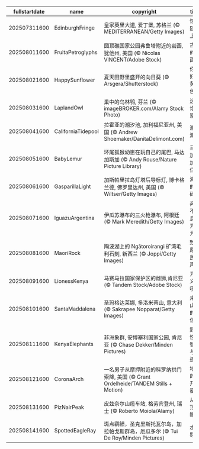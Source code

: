 |fullstartdate|name|copyright|title|image|
|--|--|--|--|--|
202507311600|EdinburghFringe|皇家英里大道, 爱丁堡, 苏格兰 (© MEDITERRANEAN/Getty Images)|惊喜随时上演|![](/zh-CN/2025/08/202507311600EdinburghFringe.jpg)|
202508011600|FruitaPetroglyphs|圆顶礁国家公园弗鲁塔附近的岩画, 犹他州, 美国 (© Nicolas VINCENT/Adobe Stock)|古老的岩画|![](/zh-CN/2025/08/202508011600FruitaPetroglyphs.jpg)|
202508021600|HappySunflower|夏天田野里盛开的向日葵 (© Arsgera/Shutterstock)|你好，黄色！|![](/zh-CN/2025/08/202508021600HappySunflower.jpg)|
202508031600|LaplandOwl|巢中的乌林鸮, 芬兰 (© imageBROKER.com/Alamy Stock Photo)|这是谁的家？|![](/zh-CN/2025/08/202508031600LaplandOwl.jpg)|
202508041600|CaliforniaTidepool|拉霍亚的潮汐池‌, 加利福尼亚州, 美国 (© Andrew Shoemaker/DanitaDelimont.com)|潮起潮落|![](/zh-CN/2025/08/202508041600CaliforniaTidepool.jpg)|
202508051600|BabyLemur|环尾狐猴幼崽在玩自己的尾巴‌, 马达加斯加 (© Andy Rouse/Nature Picture Library)|马达加斯加原住民|![](/zh-CN/2025/08/202508051600BabyLemur.jpg)|
202508061600|GasparillaLight|加斯帕里拉岛灯塔后导标灯, 博卡格兰德, 佛罗里达州, 美国 (© Wiltser/Getty Images)|海岸的密码|![](/zh-CN/2025/08/202508061600GasparillaLight.jpg)|
202508071600|IguazuArgentina|伊瓜苏瀑布的三火枪瀑布, 阿根廷 (© Mark Meredith/Getty Images)|奔流不息，为你为我|![](/zh-CN/2025/08/202508071600IguazuArgentina.jpg)|
202508081600|MaoriRock|陶波湖上的 Ngātoroirangi 矿湾毛利石刻, 新西兰 (© Joppi/Getty Images)|致敬原住民之声|![](/zh-CN/2025/08/202508081600MaoriRock.jpg)|
202508091600|LionessKenya|马赛马拉国家保护区的雌狮,肯尼亚 (© Tandem Stock/Adobe Stock)|为正义怒吼|![](/zh-CN/2025/08/202508091600LionessKenya.jpg)|
202508101600|SantaMaddalena|圣玛格达莱娜, 多洛米蒂山, 意大利 (© Sakrapee Nopparat/Getty Images)|来自山巅的明信片|![](/zh-CN/2025/08/202508101600SantaMaddalena.jpg)|
202508111600|KenyaElephants|非洲象群, 安博塞利国家公园, 肯尼亚 (© Chase Dekker/Minden Pictures)|野性、智慧与奇迹|![](/zh-CN/2025/08/202508111600KenyaElephants.jpg)|
202508121600|CoronaArch|一名男子从摩押附近的科罗纳拱门索降, 美国 (© Grant Ordelheide/TANDEM Stills + Motion)|地球的公开秘密|![](/zh-CN/2025/08/202508121600CoronaArch.jpg)|
202508131600|PizNairPeak|皮兹奈尔山缆车站, 格劳宾登州, 瑞士 (© Roberto Moiola/Alamy)|从山顶俯瞰|![](/zh-CN/2025/08/202508131600PizNairPeak.jpg)|
202508141600|SpottedEagleRay|斑点鹞鲼，圣克里斯托瓦尔岛‌，‌加拉帕戈斯群岛，厄瓜多尔 (© Tui De Roy/Minden Pictures)|水下翱翔|![](/zh-CN/2025/08/202508141600SpottedEagleRay.jpg)|
